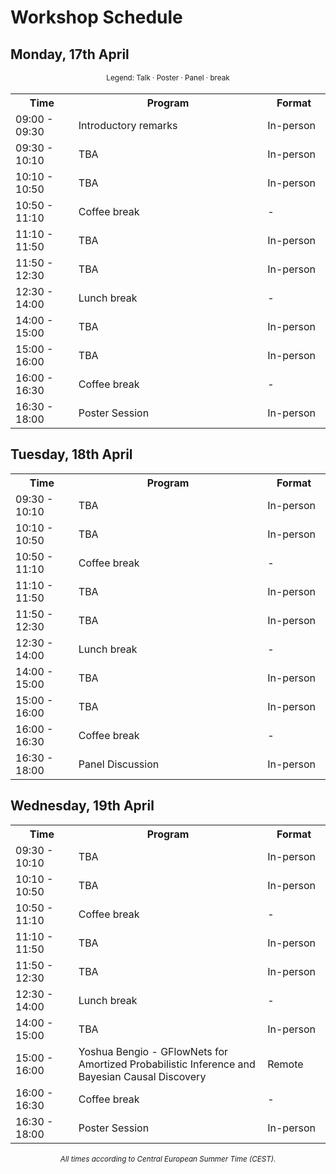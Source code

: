 # Workshop Schedule 



## Monday, 17th April

<div style="width: 100%; font-size: smaller; text-align: center; margin-bottom: 18px; margin-top: 18px;">
    Legend:
    <span class="talk">Talk</span> · 
    <span class="poster">Poster</span> · 
    <span class="panel">Panel</span>  ·
    <span class="break">break</span>
</div>
<table class="schedule">
    <tr>
        <th style="width:20%">Time</th>
        <th>Program</th>
        <th style="width:20%">Format</th>
    </tr>
    <tr>
        <td>09:00 - 09:30</td>
        <td>Introductory remarks</td>
        <td>In-person</td>
    </tr>
    <tr class="talk">
        <td>09:30 - 10:10</td>
        <td>TBA</td>
        <td>In-person</td>
    </tr>
    <tr class="talk">
        <td>10:10 - 10:50</td>
        <td>TBA</td>
        <td>In-person</td>
    </tr>
    <tr class="break">
        <td>10:50 - 11:10</td>
        <td>Coffee break</td>
        <td>-</td>
    </tr>
    <tr class="talk">
        <td>11:10 - 11:50</td>
        <td>TBA</td>
        <td>In-person</td>
    </tr>
    <tr class="talk">
        <td>11:50 - 12:30</td>
        <td>TBA</td>
        <td>In-person</td>
    </tr>
    <tr class="break">
        <td>12:30 - 14:00</td>
        <td>Lunch break</td>
        <td>-</td>
    </tr>
    <tr class="talk">
        <td>14:00 - 15:00</td>
        <td>TBA</td>
        <td>In-person</td>
    </tr>
    <tr class="talk">
        <td>15:00 - 16:00</td>
        <td>TBA</td>
        <td>In-person</td>
    </tr>
    <tr class="break">
        <td>16:00 - 16:30</td>
        <td>Coffee break</td>
        <td>-</td>
    </tr>
    <tr class="poster">
        <td>16:30 - 18:00</td>
        <td>Poster Session</td>
        <td>In-person</td>
    </tr>
</table>

## Tuesday, 18th April

<div style="width: 100%; font-size: smaller; text-align: center; margin-bottom: 18px; margin-top: 18px;">
</div>

<table class="schedule">
    <tr>
        <th style="width:20%">Time</th>
        <th>Program</th>
        <th style="width:20%">Format</th>
    </tr>
    <tr class="talk">
        <td>09:30 - 10:10</td>
        <td>TBA</td>
        <td>In-person</td>
    </tr>
    <tr class="talk">
        <td>10:10 - 10:50</td>
        <td>TBA</td>
        <td>In-person</td>
    </tr>
    <tr class="break">
        <td>10:50 - 11:10</td>
        <td>Coffee break</td>
        <td>-</td>
    </tr>
    <tr class="talk">
        <td>11:10 - 11:50</td>
        <td>TBA</td>
        <td>In-person</td>
    </tr>
    <tr class="talk">
        <td>11:50 - 12:30</td>
        <td>TBA</td>
        <td>In-person</td>
    </tr>
    <tr class="break">
        <td>12:30 - 14:00</td>
        <td>Lunch break</td>
        <td>-</td>
    </tr>
    <tr class="talk">
        <td>14:00 - 15:00</td>
        <td>TBA</td>
        <td>In-person</td>
    </tr>
    <tr class="talk">
        <td>15:00 - 16:00</td>
        <td>TBA</td>
        <td>In-person</td>
    </tr>
    <tr class="break">
        <td>16:00 - 16:30</td>
        <td>Coffee break</td>
        <td>-</td>
    </tr>
    <tr class="panel">
        <td>16:30 - 18:00</td>
        <td>Panel Discussion</td>
        <td>In-person</td>
    </tr>
</table>

## Wednesday, 19th April

<div style="width: 100%; font-size: smaller; text-align: center; margin-bottom: 18px; margin-top: 18px;">
</div>

<table class="schedule">
    <tr>
        <th style="width:20%">Time</th>
        <th>Program</th>
        <th style="width:20%">Format</th>
    </tr>
    <tr class="talk">
        <td>09:30 - 10:10</td>
        <td>TBA</td>
        <td>In-person</td>
    </tr>
    <tr class="talk">
        <td>10:10 - 10:50</td>
        <td>TBA</td>
        <td>In-person</td>
    </tr>
    <tr class="break">
        <td>10:50 - 11:10</td>
        <td>Coffee break</td>
        <td>-</td>
    </tr>
    <tr class="talk">
        <td>11:10 - 11:50</td>
        <td>TBA</td>
        <td>In-person</td>
    </tr>
    <tr class="talk">
        <td>11:50 - 12:30</td>
        <td>TBA</td>
        <td>In-person</td>
    </tr>
    <tr class="break">
        <td>12:30 - 14:00</td>
        <td>Lunch break</td>
        <td>-</td>
    </tr>
    <tr class="talk">
        <td>14:00 - 15:00</td>
        <td>TBA</td>
        <td>In-person</td>
    </tr>
    <tr class="talk">
        <td>15:00 - 16:00</td>
        <td>Yoshua Bengio - GFlowNets for Amortized Probabilistic Inference and Bayesian Causal Discovery</td>
        <td>Remote</td>
    </tr>
    <tr class="break">
        <td>16:00 - 16:30</td>
        <td>Coffee break</td>
        <td>-</td>
    </tr>
    <tr class="poster">
        <td>16:30 - 18:00</td>
        <td>Poster Session</td>
        <td>In-person</td>
    </tr>
</table>
<div style="width: 100%; font-size: smaller; text-align: center; margin-top: 18px;">
    <em>All times according to Central European Summer Time (CEST).</em>
</div>
